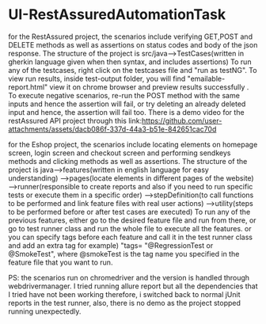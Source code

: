 # UI-RestAssuredAutomationTask

for the RestAssured project,
the scenarios include verifying GET,POST and DELETE methods as well as assertions on status codes and body of the json response.
The structure of the project is src/java-->TestCases(written in gherkin language given when then syntax, and includes assertions)
To run any of the testcases, right click on the testcases file and "run as testNG".
To view run results, inside test-output folder, you will find "emailable-report.html" view it on chrome browser and preview results successfully .
To execute negative scenarios, re-run the POST method with the same inputs and hence the assertion will fail, or try deleting an already deleted input and hence, the assertion will fail too.
There is a demo video for the restAssured API project through this link:https://github.com/user-attachments/assets/dacb086f-337d-44a3-b51e-842651cac70d



for the Eshop project,
the scenarios include locating elements on homepage screen, login screen and checkout screen and performing sendkeys methods and clicking methods as well as assertions.
The structure of the project is java-->features(written in  english language for easy understanding)
                                    -->pages(locate elements in different pages of the website)
                                    -->runner(responsible to create reports and also if you need to run specific tests or execute them in a specific order)
                                    -->stepDefinition(to call functions to be performed and link feature files with real user actions)
                                    -->utility(steps to be performed before or after test cases are executed)
To run any of the previous features, either go to the desired feature file and run from there, or go to test runner class and run the whole file to execute all the features. or you can specify tags before each feature and call it in the test runner class and add an extra tag for example) "tags= "@RegressionTest or @SmokeTest", where @smokeTest is the tag name you specified in the feature file that you want to run.

PS: the scenarios run on chromedriver and the version is handled through webdrivermanager.
I tried running allure report but all the dependencies that I tried have not been working therefore, i switched back to normal jUnit reports in the test runner, also, there is no demo as the project stopped running unexpectedly.


